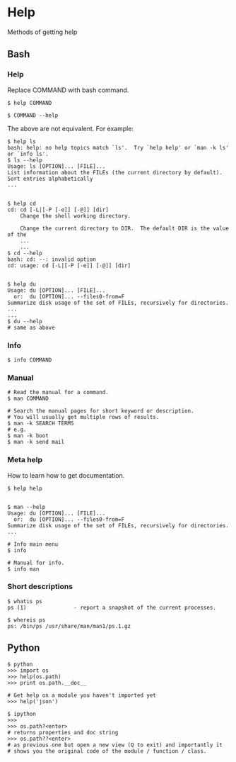 # Help

Methods of getting help


## Bash


### Help

Replace COMMAND with bash command.

```
$ help COMMAND

$ COMMAND --help
```

The above are not equivalent. For example:
```
$ help ls
bash: help: no help topics match `ls'.  Try `help help' or `man -k ls' or `info ls'.
$ ls --help
Usage: ls [OPTION]... [FILE]...
List information about the FILEs (the current directory by default).
Sort entries alphabetically
...


$ help cd
cd: cd [-L|[-P [-e]] [-@]] [dir]
    Change the shell working directory.

    Change the current directory to DIR.  The default DIR is the value of the
    ...
    ...
$ cd --help
bash: cd: --: invalid option
cd: usage: cd [-L|[-P [-e]] [-@]] [dir]


$ help du
Usage: du [OPTION]... [FILE]...
  or:  du [OPTION]... --files0-from=F
Summarize disk usage of the set of FILEs, recursively for directories.
...
...
$ du --help
# same as above

```


### Info

```
$ info COMMAND
```


### Manual

```
# Read the manual for a command.
$ man COMMAND

# Search the manual pages for short keyword or description.
# You will usually get multiple rows of results.
$ man -k SEARCH TERMS
# e.g.
$ man -k boot
$ man -k send mail

```


### Meta help

How to learn how to get documentation.
```
$ help help


$ man --help
Usage: du [OPTION]... [FILE]...
  or:  du [OPTION]... --files0-from=F
Summarize disk usage of the set of FILEs, recursively for directories.
...

# Info main menu
$ info

# Manual for info.
$ info man
```

### Short descriptions

```
$ whatis ps
ps (1)               - report a snapshot of the current processes.

$ whereis ps
ps: /bin/ps /usr/share/man/man1/ps.1.gz
```


## Python


```
$ python
>>> import os
>>> help(os.path)
>>> print os.path.__doc__

# Get help on a module you haven't imported yet
>>> help('json')

$ ipython
>>>
>>> os.path?<enter>
# returns properties and doc string
>>> os.path??<enter>
# as previous one but open a new view (Q to exit) and importantly it
# shows you the original code of the module / function / class.


```